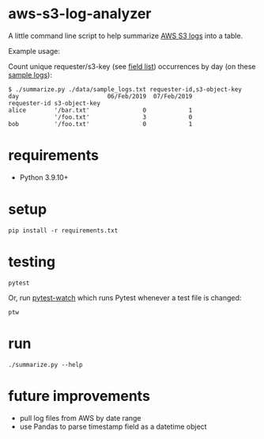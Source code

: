 # aws-s3-log-analyzer

A little command line script to help summarize [AWS S3 logs](https://docs.aws.amazon.com/AmazonS3/latest/userguide/LogFormat.html) into a table.

Example usage:

Count unique requester/s3-key (see [field list](./data/s3_log_field_list.txt)) occurrences by day (on these [sample logs](./data/sample_logs.txt)):

```
$ ./summarize.py ./data/sample_logs.txt requester-id,s3-object-key
day                         06/Feb/2019  07/Feb/2019
requester-id s3-object-key                          
alice        '/bar.txt'               0            1
             '/foo.txt'               3            0
bob          '/foo.txt'               0            1
```

# requirements

- Python 3.9.10+

# setup

```
pip install -r requirements.txt
```

# testing

```
pytest
```

Or, run [pytest-watch](https://pypi.org/project/pytest-watch/) which runs Pytest whenever a test file is changed:

```
ptw
```

# run

```
./summarize.py --help
```

# future improvements

- pull log files from AWS by date range
- use Pandas to parse timestamp field as a datetime object
